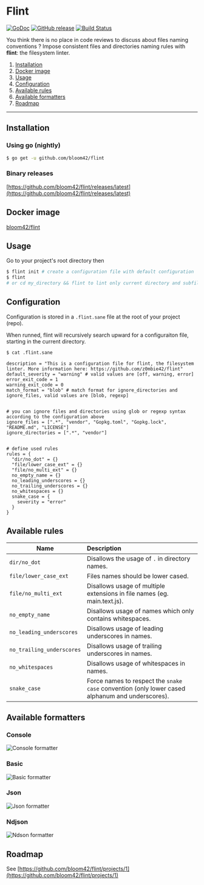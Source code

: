 # Flint

[![GoDoc](https://godoc.org/github.com/bloom42/flint?status.svg)](https://godoc.org/github.com/bloom42/flint)
[![GitHub release](https://img.shields.io/github/release/bloom42/flint.svg)](https://github.com/bloom42/flint/releases/latest)
[![Build Status](https://travis-ci.org/bloom42/flint.svg?branch=master)](https://travis-ci.org/bloom42/flint)

You think there is no place in code reviews to discuss about files naming conventions ? Impose consistent files and directories naming rules with **flint**: the filesystem linter.

1. [Installation](#installation)
2. [Docker image](#docker-image)
3. [Usage](#usage)
4. [Configuration](#configuration)
5. [Available rules](#available-rules)
6. [Available formatters](#available-formatters)
7. [Roadmap](#roadmap)

-------------------

## Installation

### Using go (nightly)
```bash
$ go get -u github.com/bloom42/flint
```

### Binary releases
[https://github.com/bloom42/flint/releases/latest](https://github.com/bloom42/flint/releases/latest)




## Docker image

[bloom42/flint](https://hub.docker.com/r/bloom42/flint)




## Usage

Go to your project's root directory then
```bash
$ flint init # create a configuration file with default configuration
$ flint
# or cd my_directory && flint to lint only current directory and subfiles
```




## Configuration

Configuration is stored in a `.flint.sane` file at the root of your project (repo).

When runned, flint will recursively search upward for a configuraiton file, starting in the current
directory.

```bash
$ cat .flint.sane
```

```sane
description = "This is a configuration file for flint, the filesystem linter. More information here: https://github.com/z0mbie42/flint"
default_severity = "warning" # valid values are [off, warning, error]
error_exit_code = 1
warning_exit_code = 0
match_format = "blob" # match format for ignore_directories and ignore_files, valid values are [blob, regexp]


# you can ignore files and directories using glob or regexp syntax according to the configuration above
ignore_files = [".*", "vendor", "Gopkg.toml", "Gopkg.lock", "README.md", "LICENSE"]
ignore_directories = [".*", "vendor"]


# define used rules
rules = {
  "dir/no_dot" = {}
  "file/lower_case_ext" = {}
  "file/no_multi_ext" = {}
  no_empty_name = {}
  no_leading_underscores = {}
  no_trailing_underscores = {}
  no_whitespaces = {}
  snake_case = {
    severity = "error"
  }
}
```



## Available rules

| Name                  | Description                                                              |
| --------------------- | :----------------------------------------------------------------------- |
| `dir/no_dot`          | Disallows the usage of `.` in directory names.                           |
| `file/lower_case_ext` | Files names should be lower cased.                                       |
| `file/no_multi_ext`   | Disallows usage of multiple extensions in file names (eg. main.text.js). |
| `no_empty_name`       | Disallows usage of names which only contains whitespaces.                |
| `no_leading_underscores` | Disallows usage of leading underscores in names.                      |
| `no_trailing_underscores` | Disallows usage of trailing underscores in names.                    |
| `no_whitespaces`      | Disallows usage of whitespaces in names.                                 |
| `snake_case`          | Force names to respect the `snake case` convention (only lower cased alphanum and underscores). |




## Available formatters


### Console
![Console formatter](_docs/formatter_console.png)



### Basic
![Basic formatter](_docs/formatter_basic.png)



### Json
![Json formatter](_docs/formatter_json.png)



### Ndjson
![Ndson formatter](_docs/formatter_ndjson.png)





## Roadmap

See [https://github.com/bloom42/flint/projects/1](https://github.com/bloom42/flint/projects/1)
